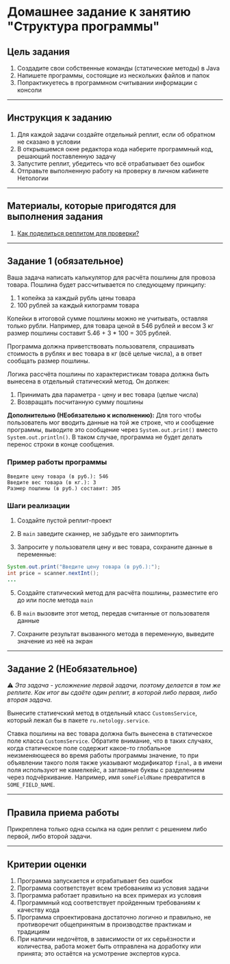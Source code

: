 # Домашнее задание к занятию "Структура программы"

## Цель задания

1. Создадите свои собственные команды (статические методы) в Java
1. Напишете программы, состоящие из нескольких файлов и папок
1. Попрактикуетесь в программном считывании информации с консоли

------

## Инструкция к заданию

1. Для каждой задачи создайте отдельный реплит, если об обратном не сказано в условии
1. В открывшемся окне редактора кода наберите программный код, решающий поставленную задачу
1. Запустите реплит, убедитесь что всё отрабатывает без ошибок
1. Отправьте выполненную работу на проверку в личном кабинете Нетологии

------

## Материалы, которые пригодятся для выполнения задания

1. [Как поделиться реплитом для проверки?](https://github.com/netology-code/java2-homeworks/blob/main/QA_ReplitShare.md)

------

## Задание 1 (обязательное)

Ваша задача написать калькулятор для расчёта пошлины для провоза товара.
Пошлина будет рассчитывается по следующему принципу: 
1. 1 копейка за каждый рубль цены товара
2. 100 рублей за каждый килограмм товара

Копейки в итоговой сумме пошлины можно не учитывать, оставляя только рубли.
Например, для товара ценой в 546 рублей и весом 3 кг размер пошлины составит 5.46 + 3 * 100 = 305 рублей.

Программа должна приветствовать пользователя, спрашивать стоимость в рублях и вес товара в кг (всё целые числа), а в ответ сообщать размер пошлины.

Логика рассчёта пошлины по характеристикам товара должна быть вынесена в отдельный статический метод. Он должен:
1. Принимать два параметра - цену и вес товара (целые числа)
2. Возвращать посчитанную сумму пошлины

**Дополнительно (НЕобязательно к исполнению):** Для того чтобы пользователь мог вводить данные на той же строке, что и сообщение программы, выводите это сообщение через `System.out.print()` вместо `System.out.println()`. В таком случае, программа не будет делать перенос строки в конце сообщения. 

### Пример работы программы
```text
Введите цену товара (в руб.): 546
Введите вес товара (в кг.): 3
Размер пошлины (в руб.) составит: 305
```

### Шаги реализации
1. Создайте пустой реплит-проект

3. В `main` заведите сканнер, не забудьте его заимпортить

4. Запросите у пользователя цену и вес товара, сохраните данные в переменные:

```java
System.out.print("Введите цену товара (в руб.):");
int price = scanner.nextInt();
...
```

5. Создайте статический метод для расчёта пошлины, разместите его до или после метода `main`

6. В `main` вызовите этот метод, передав считанные от пользователя данные

7. Сохраните результат вызванного метода в переменную, выведите значение из неё на экран

------

## Задание 2 (НЕобязательное)

:warning: _Эта задача - усложнение первой задачи, поэтому делается в том же реплите. Как итог вы сдаёте один реплит, в которой либо первая, либо вторая задача._

Вынесите статиечский метод в отдельный класс `CustomsService`, который лежал бы в пакете `ru.netology.service`.

Ставка пошлины на вес товара должна быть вынесена в статическое поле класса `CustomsService`.
Обратите внимание, что в таких случаях, когда статическое поле содержит какое-то глобальное неизменяющееся во время работы программы значение, то при объявлении такого поля также указывают модификатор `final`, а в имени поля используют не камелкейс, а заглавные буквы с разделением через подчёркивание. Например, имя `someFieldName` превратится в `SOME_FIELD_NAME`.

------

## Правила приема работы

Прикреплена только одна ссылка на один реплит с решением либо первой, либо второй задачи.

------

## Критерии оценки

1. Программа запускается и отрабатывает без ошибок
2. Программа соответствует всем требованиям из условия задачи
3. Программа работает правильно на всех примерах из условия
4. Программный код соответствует пройденным требованиям к качеству кода
5. Программа спроектирована достаточно логично и правильно, не противоречит общепринятым в производстве практикам и традициям
6. При наличии недочётов, в зависимости от их серьёзности и количества, работа может быть отправлена на доработку или принята; это остаётся на усмотрение экспертов курса.

